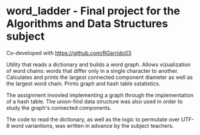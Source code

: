 # word_ladder - Final project for the Algorithms and Data Structures subject

Co-developed with https://github.com/RGarrido03

Utility that reads a dictionary and builds a word graph. Allows vizualization of word chains: words that differ only in a single character to another.
Calculates and prints the largest connected component diameter as well as the largest word chain. Prints graph and hash table sstatistics.

The assignment invovled implementing a graph through the implementation of a hash table. The union-find data structure was also used in order to
study the graph's connected components.

The code to read the dictionary, as well as the logic to permutate over UTF-8 word variantions, was written in advance by the subject teachers.
